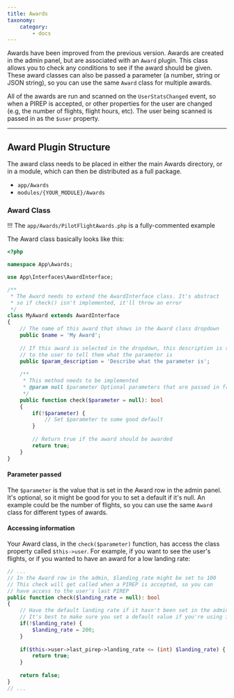 ```yaml
---
title: Awards
taxonomy:
    category:
        - docs
---
```


Awards have been improved from the previous version. Awards are created in the admin panel, but are associated with an `Award` plugin. This class allows you to check any conditions to see if the award should be given. These award classes can also be passed a parameter (a number, string or JSON string), so you can use the same `Award` class for multiple awards.

All of the awards are run and scanned on the `UserStatsChanged` event, so when a PIREP is accepted, or other properties for the user are changed (e.g, the number of flights, flight hours, etc). The user being scanned is passed in as the `$user` property.

---

## Award Plugin Structure

The award class needs to be placed in either the main Awards directory, or in a module, which can then be distributed as a full package.

- `app/Awards`
- `modules/{YOUR_MODULE}/Awards`

### Award Class

!!! The `app/Awards/PilotFlightAwards.php` is a fully-commented example

The Award class basically looks like this:

```php
<?php

namespace App\Awards;

use App\Interfaces\AwardInterface;

/**
 * The Award needs to extend the AwardInterface class. It's abstract
 * so if check() isn't implemented, it'll throw an error
 */
class MyAward extends AwardInterface
{
    // The name of this award that shows in the Award class dropdown
    public $name = 'My Award';
    
    // If this award is selected in the dropdown, this description is shown
    // to the user to tell them what the parameter is
    public $param_description = 'Describe what the parameter is';
    
    /**
     * This method needs to be implemented
     * @param null $parameter Optional parameters that are passed in from the UI
     */
    public function check($parameter = null): bool
    {        
        if(!$parameter) {
            // Set $parameter to some good default
        }
        
        // Return true if the award should be awarded
        return true;
    }
}
```

#### Parameter passed

The `$parameter` is the value that is set in the Award row in the admin panel. It's optional, so it might be good for you to set a default if it's null. An example could be the number of flights, so you can use the same `Award` class for different types of awards.

#### Accessing information

Your Award class, in the `check($parameter)` function, has access the class property called `$this->user`. For example, if you want to see the user's flights, or if you wanted to have an award for a low landing rate:

```php
// ...
// In the Award row in the admin, $landing_rate might be set to 100
// This check will get called when a PIREP is accepted, so you can 
// have access to the user's last PIREP
public function check($landing_rate = null): bool
{
    // Have the default landing rate if it hasn't been set in the admin
    // It's best to make sure you set a default value if you're using it
    if(!$landing_rate) {
        $landing_rate = 200;
    }
    
    if($this->user->last_pirep->landing_rate <= (int) $landing_rate) {
        return true;
    }
    
    return false;
}
// ...
```

















